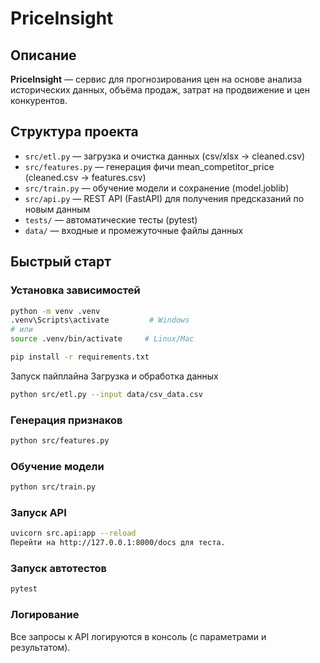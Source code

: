 # PriceInsight

## Описание

**PriceInsight** — сервис для прогнозирования цен на основе анализа исторических данных, объёма продаж, затрат на продвижение и цен конкурентов.

## Структура проекта

- `src/etl.py` — загрузка и очистка данных (csv/xlsx → cleaned.csv)
- `src/features.py` — генерация фичи mean_competitor_price (cleaned.csv → features.csv)
- `src/train.py` — обучение модели и сохранение (model.joblib)
- `src/api.py` — REST API (FastAPI) для получения предсказаний по новым данным
- `tests/` — автоматические тесты (pytest)
- `data/` — входные и промежуточные файлы данных

## Быстрый старт

### Установка зависимостей

```bash
python -m venv .venv
.venv\Scripts\activate         # Windows
# или
source .venv/bin/activate     # Linux/Mac
```

```bash
pip install -r requirements.txt
```
Запуск пайплайна
Загрузка и обработка данных

```bash
python src/etl.py --input data/csv_data.csv
```

### Генерация признаков

```bash
python src/features.py
```

### Обучение модели

```bash
python src/train.py
```

### Запуск API

```bash
uvicorn src.api:app --reload
Перейти на http://127.0.0.1:8000/docs для теста.
```

### Запуск автотестов
```bash
pytest
```

### Логирование
Все запросы к API логируются в консоль (с параметрами и результатом).


